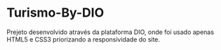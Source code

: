 # Turismo-By-DIO
 Prejeto desenvolvido através da plataforma DIO, onde foi usado apenas HTML5 e CSS3 priorizando a responsividade do site.
